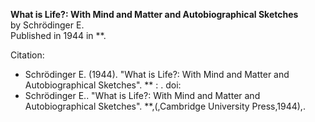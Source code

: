 **What is Life?: With Mind and Matter and Autobiographical Sketches**     
by Schrödinger E.     
Published in 1944 in **. 

Citation:    
- Schrödinger E. (1944). "What is Life?: With Mind and Matter and Autobiographical Sketches". ** : . doi: 
- Schrödinger E.. "What is Life?: With Mind and Matter and Autobiographical Sketches". **,(,Cambridge University Press,1944),.